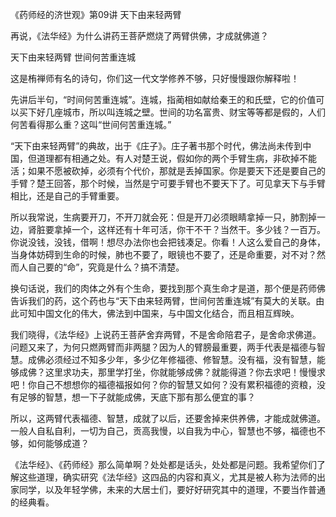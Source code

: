 《药师经的济世观》第09讲 天下由来轻两臂

再说，《法华经》为什么讲药王菩萨燃烧了两臂供佛，才成就佛道？

天下由来轻两臂 世间何苦重连城

这是栯禅师有名的诗句，你们这一代文学修养不够，只好慢慢跟你解释啦！

先讲后半句，“时间何苦重连城”。连城，指蔺相如献给秦王的和氏壁，它的价值可以买下好几座城市，所以叫连城之壁。世间的功名富贵、财宝等等都是假的，人们何苦看得那么重？这叫“世间何苦重连城。”

“天下由来轻两臂”的典故，出于《庄子》。庄子著书那个时代，佛法尚未传到中国，但道理都有相通之处。有人对楚王说，假如你的两个手臂生病，非砍掉不能活；如果不愿被砍掉，必须有个代价，那就是丢掉国家。你是要天下还是要自己的手臂？楚王回答，那个时候，当然是宁可要手臂也不要天下了。可见拿天下与手臂相比，还是自己的手臂重要。

所以我常说，生病要开刀，不开刀就会死：但是开刀必须眼睛拿掉一只，肺割掉一边，肾脏要拿掉一个，这样还有十年可活，你干不干？当然干。多少钱？一百万。你说没钱，没钱，借啊！想尽办法你也会把钱凑足。你看！人这么爱自己的身体，当身体妨碍到生命的时候，肺也不要了，眼镜也不要了，还是命重要，对不对？然而人自己要的“命”，究竟是什么？搞不清楚。

换句话说，我们的肉体之外有个生命，要找到那个真生命才是道，那个便是药师佛告诉我们的药，这个药也与“天下由来轻两臂，世间何苦重连城”有莫大的关联。由此可知中国文化的伟大，佛法到中国来，与中国文化结合，而且相互辉映。

我们晓得，《法华经》上说药王菩萨舍弃两臂，不是舍命陪君子，是舍命求佛道。问题又来了，为何只燃两臂而非两腿？因为人的臂膀最重要，两手代表是福德与智慧。成佛必须经过不知多少年，多少亿年修福德、修智慧。没有福，没有智慧，能够成佛？这里求功夫，那里学打坐，你就能够成佛？就能得道？你去求吧！慢慢求吧！你自己不想想你的福德福报如何？你的智慧又如何？没有累积福德的资粮，没有足够的智慧，想一下子就能成佛，天底下那有那么便宜的事？

所以，这两臂代表福德、智慧，成就了以后，还要舍掉来供养佛，才能成就佛道。一般人自私自利，一切为自己，贡高我慢，以自我为中心，智慧也不够，福德也不够，如何能够成道？

《法华经》、《药师经》那么简单啊？处处都是话头，处处都是问题。我希望你们了解这些道理，确实研究《法华经》这四品的内容和真义，尤其是被人称为法师的出家同学，以及年轻学佛，未来的大居士们，要好好研究其中的道理，不要当作普通的经典看。